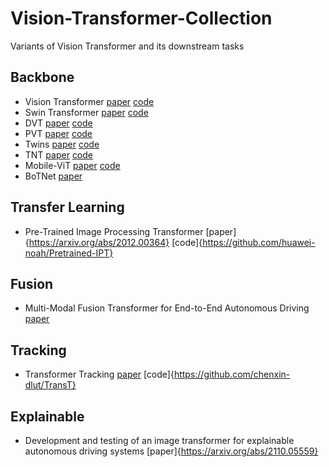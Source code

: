 # Vision-Transformer-Collection
Variants of Vision Transformer and its downstream tasks

## Backbone
* Vision Transformer [paper](https://arxiv.org/abs/2010.11929) [code](https://github.com/google-research/vision_transformer)
* Swin Transformer [paper](https://arxiv.org/abs/2103.14030) [code](https://github.com/microsoft/Swin-Transformer)
* DVT [paper](https://arxiv.org/abs/2105.15075) [code](https://github.com/blackfeather-wang/Dynamic-Vision-Transformer)
* PVT [paper](https://arxiv.org/abs/2102.12122) [code](https://github.com/whai362/PVT)
* Twins [paper](https://arxiv.org/abs/2104.13840) [code](https://github.com/Meituan-AutoML/Twins)
* TNT [paper](https://arxiv.org/abs/2103.00112) [code](https://github.com/lucidrains/transformer-in-transformer)
* Mobile-ViT [paper](https://arxiv.org/abs/2110.02178?context=cs.LG) [code](https://github.com/chinhsuanwu/mobilevit-pytorch)
* BoTNet [paper](https://arxiv.org/abs/2101.11605)

## Transfer Learning
* Pre-Trained Image Processing Transformer [paper]{https://arxiv.org/abs/2012.00364} [code]{https://github.com/huawei-noah/Pretrained-IPT}


## Fusion
* Multi-Modal Fusion Transformer for End-to-End Autonomous Driving [paper](https://arxiv.org/abs/2104.09224)

## Tracking
* Transformer Tracking [paper](https://arxiv.org/abs/2103.15436) [code]{https://github.com/chenxin-dlut/TransT}

## Explainable
* Development and testing of an image transformer for explainable autonomous driving systems [paper]{https://arxiv.org/abs/2110.05559}
